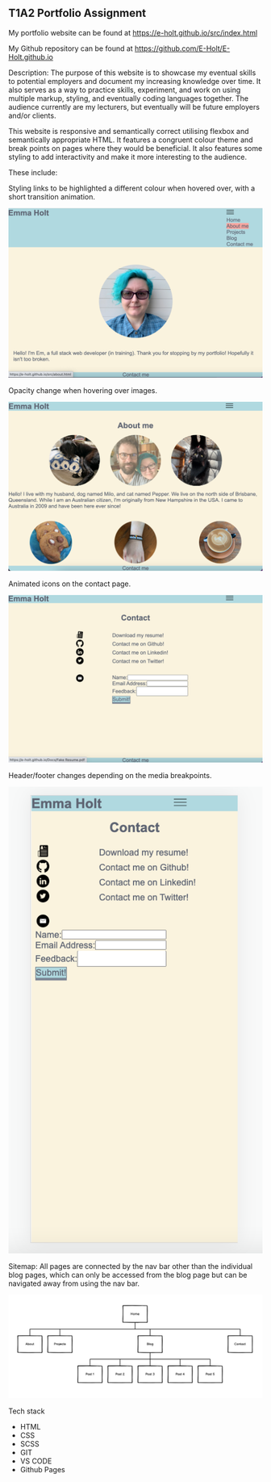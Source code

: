 
## T1A2 Portfolio Assignment

My portfolio website can be found at https://e-holt.github.io/src/index.html 

My Github repository can be found at https://github.com/E-Holt/E-Holt.github.io

Description:
The purpose of this website is to showcase my eventual skills to potential employers and document my increasing knowledge over time. It also serves as a way to practice skills, experiment, and work on using multiple markup, styling, and eventually coding languages together. The audience currently are my lecturers, but eventually will be future employers and/or clients. 

This website is responsive and semantically correct utilising flexbox and semantically appropriate HTML. It features a congruent colour theme and break points on pages where they would be beneficial. It also features some styling to add interactivity and make it more interesting to the audience. 

These include:

Styling links to be highlighted a different colour when hovered over, with a short transition animation.

![Styled links](/Docs/highlight_links.png)

Opacity change when hovering over images.

![Opacity change in images](/Docs/opacity_pics.png)

Animated icons on the contact page. 

![Animated icons](/Docs/wiggle_icon.png)

Header/footer changes depending on the media breakpoints.

![Header/footer changes](/Docs/contact_mobile.png)

Sitemap: All pages are connected by the nav bar other than the individual blog pages, which can only be accessed from the blog page but can be navigated away from using the nav bar.

![Sitemap](/Docs/sitemap.png)

Tech stack
- HTML
- CSS
- SCSS
- GIT
- VS CODE
- Github Pages